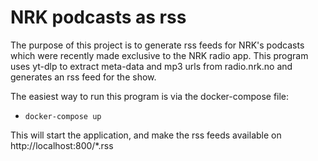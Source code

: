 # NRK podcasts as rss

The purpose of this project is to generate rss feeds for NRK's podcasts which
were recently made exclusive to the NRK radio app. This program uses yt-dlp to
extract meta-data and mp3 urls from radio.nrk.no and generates an rss feed for
the show.

The easiest way to run this program is via the docker-compose file:

- `docker-compose up`

This will start the application, and make the rss feeds available on
http://localhost:800/\*.rss
